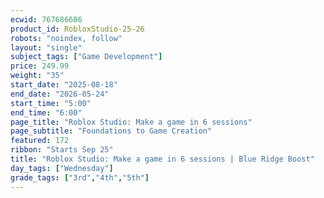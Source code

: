 ```yaml
---
ecwid: 767686686
product_id: RobloxStudio-25-26
robots: "noindex, follow"
layout: "single"
subject_tags: ["Game Development"]
price: 249.99
weight: "35"
start_date: "2025-08-18"
end_date: "2026-05-24"
start_time: "5:00"
end_time: "6:00"
page_title: "Roblox Studio: Make a game in 6 sessions"
page_subtitle: "Foundations to Game Creation"
featured: 172
ribbon: "Starts Sep 25"
title: "Roblox Studio: Make a game in 6 sessions | Blue Ridge Boost"
day_tags: ["Wednesday"]
grade_tags: ["3rd","4th","5th"]
---
```

